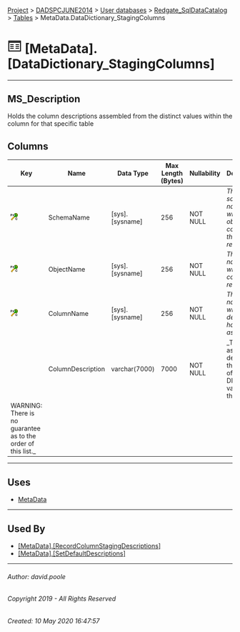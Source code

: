 #### 

[Project](../../../../readme.md) > [DADSPCJUNE2014](../../../readme.md) > [User databases](../../readme.md) > [Redgate_SqlDataCatalog](../readme.md) > [Tables](Tables.md) > MetaData.DataDictionary_StagingColumns

# ![Tables](../../../../Images/Table32.png) [MetaData].[DataDictionary_StagingColumns]

---

## <a name="#description"></a>MS_Description

Holds the column descriptions assembled from the distinct values within the column for that specific table

## <a name="#columns"></a>Columns

| Key | Name | Data Type | Max Length (Bytes) | Nullability | Description |
|---|---|---|---|---|---|
| [![Cluster Primary Key PK_DataDictionary_StagingColumns: SchemaName\ObjectName\ColumnName](../../../../Images/pkcluster.png)](#indexes) | SchemaName | [sys].[sysname] | 256 | NOT NULL | _The schema name in which the object containing the column resides_ |
| [![Cluster Primary Key PK_DataDictionary_StagingColumns: SchemaName\ObjectName\ColumnName](../../../../Images/pkcluster.png)](#indexes) | ObjectName | [sys].[sysname] | 256 | NOT NULL | _The table name in which the column resides_ |
| [![Cluster Primary Key PK_DataDictionary_StagingColumns: SchemaName\ObjectName\ColumnName](../../../../Images/pkcluster.png)](#indexes) | ColumnName | [sys].[sysname] | 256 | NOT NULL | _The column name for which a description has been assembled_ |
|  | ColumnDescription | varchar(7000) | 7000 | NOT NULL | _The assembled description that is a list of DISTINCT values from the column.
		WARNING: There is no guarantee as to the order of this list._ |


---

## <a name="#uses"></a>Uses

* [MetaData](../Security/Schemas/MetaData.md)


---

## <a name="#usedby"></a>Used By

* [[MetaData].[RecordColumnStagingDescriptions]](../Programmability/Stored_Procedures/RecordColumnStagingDescriptions.md)
* [[MetaData].[SetDefaultDescriptions]](../Programmability/Stored_Procedures/SetDefaultDescriptions.md)


---

###### Author:  david.poole

###### Copyright 2019 - All Rights Reserved

###### Created: 10 May 2020 16:47:57


